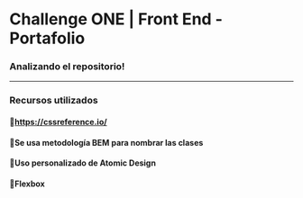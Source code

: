 # Challenge ONE | Front End -  Portafolio
### Analizando el repositorio!
---
### Recursos utilizados
#### 🔹https://cssreference.io/

#### 🔹Se usa metodología BEM para nombrar las clases
#### 🔹Uso personalizado de Atomic Design
#### 🔹Flexbox
